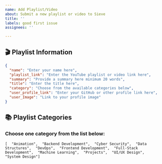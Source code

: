 ```yaml
---
name: Add Playlist/Video
about: Submit a new playlist or video to Sieve
title: ''
labels: good first issue
assignees: ''

---
```


## 🎬 Playlist Information

```json
{
  "name": "Enter your name here",
  "playlist_link": "Enter the YouTube playlist or video link here",
  "summary": "Provide a summary here minimum 20 words",
  "title": "Enter the title here",
  "category": "Choose from the available categories below",
  "user_profile_link": "Enter your GitHub or other profile link here",
  "user_Image": "Link to your profile image"
}
```
## 📚 Playlist Categories
### Choose one category from the list below:
```
[  "Animation",  "Backend Development",  "Cyber Security",  "Data Structures",  "DevOps",  "Frontend Development",  "Full-Stack Development",  "Machine Learning",  "Projects",  "UI/UX Design",  "System Design"]
```
